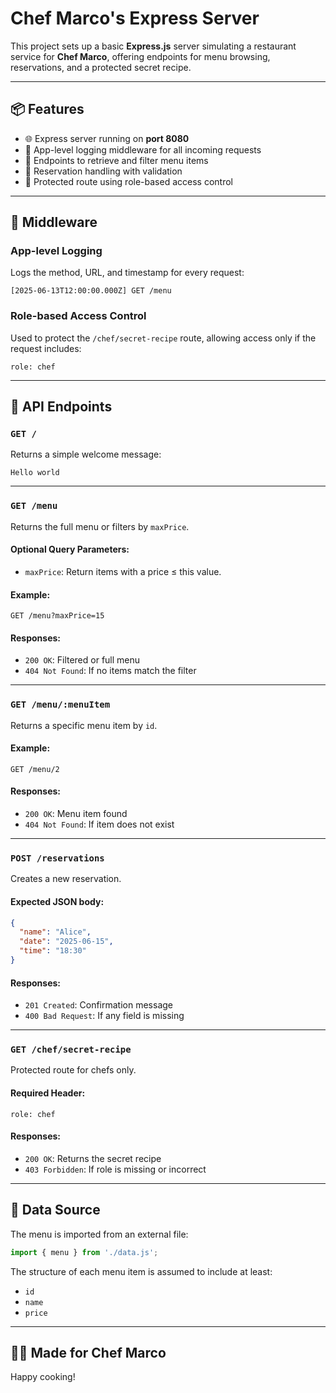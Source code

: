# Chef Marco's Express Server

This project sets up a basic **Express.js** server simulating a restaurant service for **Chef Marco**, offering endpoints for menu browsing, reservations, and a protected secret recipe.

---

## 📦 Features

- 🌐 Express server running on **port 8080**
- 🧾 App-level logging middleware for all incoming requests
- 🔎 Endpoints to retrieve and filter menu items
- 📅 Reservation handling with validation
- 🔐 Protected route using role-based access control

---

## 🔧 Middleware

### App-level Logging

Logs the method, URL, and timestamp for every request:

```text
[2025-06-13T12:00:00.000Z] GET /menu
```

### Role-based Access Control

Used to protect the `/chef/secret-recipe` route, allowing access only if the request includes:

```http
role: chef
```

---

## 📡 API Endpoints

### `GET /`

Returns a simple welcome message:

```
Hello world
```

---

### `GET /menu`

Returns the full menu or filters by `maxPrice`.

#### Optional Query Parameters:

- `maxPrice`: Return items with a price ≤ this value.

#### Example:

```http
GET /menu?maxPrice=15
```

#### Responses:

- `200 OK`: Filtered or full menu
- `404 Not Found`: If no items match the filter

---

### `GET /menu/:menuItem`

Returns a specific menu item by `id`.

#### Example:

```http
GET /menu/2
```

#### Responses:

- `200 OK`: Menu item found
- `404 Not Found`: If item does not exist

---

### `POST /reservations`

Creates a new reservation.

#### Expected JSON body:

```json
{
  "name": "Alice",
  "date": "2025-06-15",
  "time": "18:30"
}
```

#### Responses:

- `201 Created`: Confirmation message
- `400 Bad Request`: If any field is missing

---

### `GET /chef/secret-recipe`

Protected route for chefs only.

#### Required Header:

```http
role: chef
```

#### Responses:

- `200 OK`: Returns the secret recipe
- `403 Forbidden`: If role is missing or incorrect

---

## 📁 Data Source

The menu is imported from an external file:

```js
import { menu } from './data.js';
```

The structure of each menu item is assumed to include at least:

- `id`
- `name`
- `price`

---

## 🧑‍🍳 Made for Chef Marco

Happy cooking!
